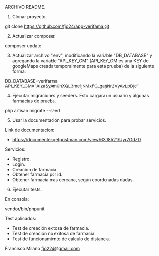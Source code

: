 ARCHIVO README.

1. Clonar proyecto. 

git clone https://github.com/fjo24/app-verifama.git

2. Actualizar composer.

composer update

3. Actualizar archivo ".env", modificando la variable "DB_DATABASE" y agregando la variable "API_KEY_GM" (API_KEY_GM es una KEY de googleMaps creada temporalmente para esta prueba) de la siguiente forma:

DB_DATABASE=verifarma
API_KEY_GM="AIzaSyAm0hXQL3me1jKMxFG_gagNr2VyAvLpDjc"

4. Ejecutar migraciones y seeders. Esto cargara un usuario y algunas farmacias de prueba.

php artisan migrate --seed

5. Usar la documentacion para probar servicios. 

Link de documentacion:
- https://documenter.getpostman.com/view/6308521/Uyr7GdZD  

Servicios:
- Registro.
- Login.
- Creacion de farmacia.
- Obtener farmacia por id.
- Obtener farmacia mas cercana, según coordenadas dadas.

6. Ejecutar tests.

En consola:

vendor/bin/phpunit

Test aplicados:
- Test de creación exitosa de farmacia.
- Test de creación no exitosa de farmacia.
- Test de funcionamiento de calculo de distancia.

Francisco Milano
fjo224@gmail.com
